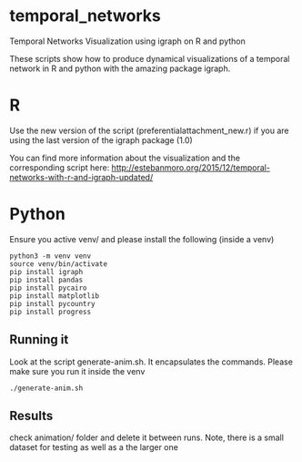 # temporal_networks
Temporal Networks Visualization using igraph on R and python

These scripts show how to produce dynamical visualizations of a temporal network in R and python with the amazing package igraph. 


# R
Use the new version of the script (preferentialattachment_new.r) if you are using the last version of the igraph package (1.0)

You can find more information about the visualization and the corresponding script here: http://estebanmoro.org/2015/12/temporal-networks-with-r-and-igraph-updated/


# Python
Ensure you active venv/ and please install the following (inside a venv)

```
python3 -m venv venv
source venv/bin/activate
pip install igraph
pip install pandas
pip install pycairo
pip install matplotlib
pip install pycountry
pip install progress
```

## Running it
Look at the script generate-anim.sh. It encapsulates the commands. Please make sure you run it inside the venv

```
./generate-anim.sh
```

## Results
check animation/ folder and delete it between runs. Note, there is a small dataset for testing as well as a the larger one
